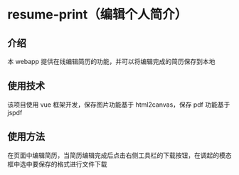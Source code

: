 # resume-print（编辑个人简介）

## 介绍

本 webapp 提供在线编辑简历的功能，并可以将编辑完成的简历保存到本地

## 使用技术

该项目使用 vue 框架开发，保存图片功能基于 html2canvas，保存 pdf 功能基于 jspdf

## 使用方法

在页面中编辑简历，当简历编辑完成后点击右侧工具栏的下载按钮，在调起的模态框中选中要保存的格式进行文件下载
